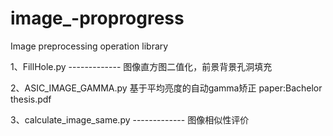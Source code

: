 # image_-proprogress
Image preprocessing operation library

1、FillHole.py        -------------     图像直方图二值化，前景背景孔洞填充

2、ASIC_IMAGE_GAMMA.py     基于平均亮度的自动gamma矫正
    paper:Bachelor thesis.pdf
    
3、calculate_image_same.py ------------- 图像相似性评价


